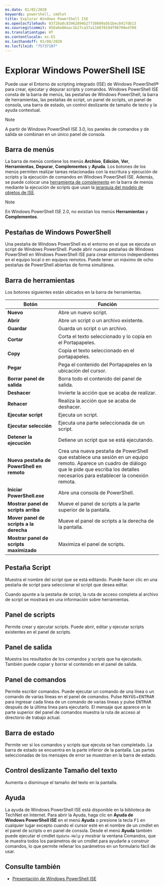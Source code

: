 ```yaml
---
ms.date: 01/02/2020
keywords: powershell, cmdlet
title: Explorar Windows PowerShell ISE
ms.openlocfilehash: 03728a8c83962894b27738609a5b1bec841fdb13
ms.sourcegitcommit: 058a6e86eac1b27ca57a11687019df98709ed709
ms.translationtype: HT
ms.contentlocale: es-ES
ms.lasthandoff: 01/08/2020
ms.locfileid: "75737107"
---
```

# <a name="exploring-the-windows-powershell-ise"></a>Explorar Windows PowerShell ISE

Puede usar el Entorno de scripting integrado (ISE) de Windows PowerShell® para crear, ejecutar y depurar scripts y comandos. Windows PowerShell ISE consta de la barra de menús, las pestañas de Windows PowerShell, la barra de herramientas, las pestañas de script, un panel de scripts, un panel de consola, una barra de estado, un control deslizante de tamaño de texto y la ayuda contextual.

> [!NOTE]
> A partir de Windows PowerShell ISE 3.0, los paneles de comandos y de salida se combinan en un único panel de consola.

## <a name="menu-bar"></a>Barra de menús

La barra de menús contiene los menús **Archivo**, **Edición**, **Ver**, **Herramientas**, **Depurar**, **Complementos** y **Ayuda**. Los botones de los menús permiten realizar tareas relacionadas con la escritura y ejecución de scripts y la ejecución de comandos en Windows PowerShell ISE. Además, se puede colocar una [herramienta de complemento](object-model/The-ISEAddOnTool-Object.md) en la barra de menús mediante la ejecución de scripts que usan la [jerarquía del modelo de objetos de ISE](object-model/The-ISE-Object-Model-Hierarchy.md).

> [!NOTE]
> En Windows PowerShell ISE 2.0, no existían los menús **Herramientas** y **Complementos**.

## <a name="windows-powershell-tabs"></a>Pestañas de Windows PowerShell

Una pestaña de Windows PowerShell es el entorno en el que se ejecuta un script de Windows PowerShell. Puede abrir nuevas pestañas de Windows PowerShell en Windows PowerShell ISE para crear entornos independientes en el equipo local o en equipos remotos. Puede tener un máximo de ocho pestañas de PowerShell abiertas de forma simultánea.

## <a name="toolbar"></a>Barra de herramientas

Los botones siguientes están ubicados en la barra de herramientas.

|             Botón             |                                                                                     Función                                                                                     |
| ------------------------------ | -------------------------------------------------------------------------------------------------------------------------------------------------------------------------------- |
| **Nuevo**                        | Abre un nuevo script.                                                                                                                                                              |
| **Abrir**                       | Abre un script o un archivo existente.                                                                                                                                                |
| **Guardar**                       | Guarda un script o un archivo.                                                                                                                                                          |
| **Cortar**                        | Corta el texto seleccionado y lo copia en el Portapapeles.                                                                                                                           |
| **Copy**                       | Copia el texto seleccionado en el portapapeles.                                                                                                                                       |
| **Pegar**                      | Pega el contenido del Portapapeles en la ubicación del cursor.                                                                                                                     |
| **Borrar panel de salida**          | Borra todo el contenido del panel de salida.                                                                                                                                           |
| **Deshacer**                       | Invierte la acción que se acaba de realizar.                                                                                                                                     |
| **Rehacer**                       | Realiza la acción que se acaba de deshacer.                                                                                                                                        |
| **Ejecutar script**                 | Ejecuta un script.                                                                                                                                                                   |
| **Ejecutar selección**              | Ejecuta una parte seleccionada de un script.                                                                                                                                             |
| **Detener la ejecución**             | Detiene un script que se está ejecutando.                                                                                                                                                  |
| **Nueva pestaña de PowerShell en remoto**  | Crea una nueva pestaña de PowerShell que establece una sesión en un equipo remoto. Aparece un cuadro de diálogo que le pide que escriba los detalles necesarios para establecer la conexión remota. |
| **Iniciar PowerShell.exe**       | Abre una consola de PowerShell.                                                                                                                                                      |
| **Mostrar panel de scripts arriba**       | Mueve el panel de scripts a la parte superior de la pantalla.                                                                                                                                 |
| **Mover panel de scripts a la derecha**     | Mueve el panel de scripts a la derecha de la pantalla.                                                                                                                               |
| **Mostrar panel de scripts maximizado** | Maximiza el panel de scripts.                                                                                                                                                       |

## <a name="script-tab"></a>Pestaña Script

Muestra el nombre del script que se está editando. Puede hacer clic en una pestaña de script para seleccionar el script que desea editar.

Cuando apunte a la pestaña de script, la ruta de acceso completa al archivo de script se mostrará en una información sobre herramientas.

## <a name="script-pane"></a>Panel de scripts

Permite crear y ejecutar scripts. Puede abrir, editar y ejecutar scripts existentes en el panel de scripts.

## <a name="output-pane"></a>Panel de salida

Muestra los resultados de los comandos y scripts que ha ejecutado. También puede copiar y borrar el contenido en el panel de salida.

## <a name="command-pane"></a>Panel de comandos

Permite escribir comandos. Puede ejecutar un comando de una línea o un comando de varias líneas en el panel de comandos. Pulse <kbd>MAYÚS</kbd>+<kbd>ENTRAR</kbd> para ingresar cada línea de un comando de varias líneas y pulse <kbd>ENTRAR</kbd> después de la última línea para ejecutarlo. El mensaje que aparece en la parte superior del panel de comandos muestra la ruta de acceso al directorio de trabajo actual.

## <a name="status-bar"></a>Barra de estado

Permite ver si los comandos y scripts que ejecuta se han completado. La barra de estado se encuentra en la parte inferior de la pantalla. Las partes seleccionadas de los mensajes de error se muestran en la barra de estado.

## <a name="text-size-slider"></a>Control deslizante Tamaño del texto

Aumenta o disminuye el tamaño del texto en la pantalla.

## <a name="help"></a>Ayuda

La ayuda de Windows PowerShell ISE está disponible en la biblioteca de TechNet en Internet. Para abrir la Ayuda, haga clic en **Ayuda de Windows PowerShell ISE** en el menú **Ayuda** o presione la tecla <kbd>F1</kbd> en cualquier lugar excepto cuando el cursor esté en el nombre de un cmdlet en el panel de scripts o en panel de consola.
Desde el menú **Ayuda** también puede ejecutar el cmdlet `Update-Help` y mostrar la ventana Comandos, que le muestra todos los parámetros de un cmdlet para ayudarle a construir comandos, lo que permite rellenar los parámetros en un formulario fácil de usar.

## <a name="see-also"></a>Consulte también

- [Presentación de Windows PowerShell ISE](Introducing-the-Windows-PowerShell-ISE.md)
